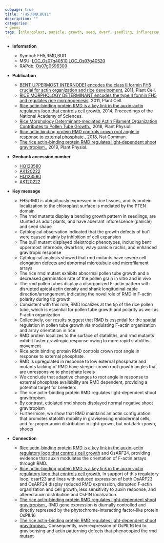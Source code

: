 ```yaml
---
subpage: true
title: "FH5,RMD,BUI1"
description: ""
categories:
- genes
tags: [chloroplast, panicle, growth, seed, dwarf, seedling, inflorescence, cell elongation, pollen, grain, gravitropic response, root, crown, crown root, phosphate, shoot gravitropism, shoot, auxin]
---
```


* **Information**  
    + Symbol: FH5,RMD,BUI1  
    + MSU: [LOC_Os07g40510](http://rice.plantbiology.msu.edu/cgi-bin/ORF_infopage.cgi?orf=LOC_Os07g40510),[LOC_Os07g40520](http://rice.plantbiology.msu.edu/cgi-bin/ORF_infopage.cgi?orf=LOC_Os07g40520)  
    + RAPdb: [Os07g0596300](http://rapdb.dna.affrc.go.jp/viewer/gbrowse_details/irgsp1?name=Os07g0596300)  

* **Publication**  
    + [BENT UPPERMOST INTERNODE1 encodes the class II formin FH5 crucial for actin organization and rice development](http://www.ncbi.nlm.nih.gov/pubmed?term=BENT+UPPERMOST+INTERNODE1+encodes+the+class+II+formin+FH5+crucial+for+actin+organization+and+rice+development%5BTitle%5D), 2011, Plant Cell.
    + [RICE MORPHOLOGY DETERMINANT encodes the type II formin FH5 and regulates rice morphogenesis](http://www.ncbi.nlm.nih.gov/pubmed?term=RICE+MORPHOLOGY+DETERMINANT+encodes+the+type+II+formin+FH5+and+regulates+rice+morphogenesis%5BTitle%5D), 2011, Plant Cell.
    + [Rice actin-binding protein RMD is a key link in the auxin-actin regulatory loop that controls cell growth](http://www.ncbi.nlm.nih.gov/pubmed?term=Rice+actin-binding+protein+RMD+is+a+key+link+in+the+auxin-actin+regulatory+loop+that+controls+cell+growth%5BTitle%5D), 2014, Proceedings of the National Academy of Sciences.
    + [Rice Morphology Determinant-mediated Actin Filament Organization Contributes to Pollen Tube Growth.](http://www.ncbi.nlm.nih.gov/pubmed?term=Rice+Morphology+Determinant-mediated+Actin+Filament+Organization+Contributes+to+Pollen+Tube+Growth.%5BTitle%5D), 2018, Plant Physiol.
    + [Rice actin binding protein RMD controls crown root angle in response to external phosphate.](http://www.ncbi.nlm.nih.gov/pubmed?term=Rice+actin+binding+protein+RMD+controls+crown+root+angle+in+response+to+external+phosphate.%5BTitle%5D), 2018, Nat Commun.
    + [The rice actin-binding protein RMD regulates light-dependent shoot gravitropism.](http://www.ncbi.nlm.nih.gov/pubmed?term=The+rice+actin-binding+protein+RMD+regulates+light-dependent+shoot+gravitropism.%5BTitle%5D), 2019, Plant Physiol.

* **Genbank accession number**  
    + [HQ123580](http://www.ncbi.nlm.nih.gov/nuccore/HQ123580)
    + [AK120222](http://www.ncbi.nlm.nih.gov/nuccore/AK120222)
    + [HQ123580](http://www.ncbi.nlm.nih.gov/nuccore/HQ123580)
    + [AK120222](http://www.ncbi.nlm.nih.gov/nuccore/AK120222)

* **Key message**  
    + FH5/RMD is ubiquitously expressed in rice tissues, and its protein localization to the chloroplast surface is mediated by the PTEN domain
    + The rmd mutants display a bending growth pattern in seedlings, are stunted as adult plants, and have aberrant inflorescence (panicle) and seed shape
    + Cytological observation indicated that the growth defects of bui1 were caused mainly by inhibition of cell expansion
    + The bui1 mutant displayed pleiotropic phenotypes, including bent uppermost internode, dwarfism, wavy panicle rachis, and enhanced gravitropic response
    + Cytological analysis showed that rmd mutants have severe cell elongation defects and abnormal microtubule and microfilament arrays
    + The rice rmd mutant exhibits abnormal pollen tube growth and a decreased germination rate of the pollen grain in vitro and in vivo
    + The rmd pollen tubes display a disorganized F-actin pattern with disrupted apical actin density and shank longitudinal cable direction/arrangement, indicating the novel role of RMD in F-actin polarity during tip growth
    + Consistent with this role, RMD localizes at the tip of the rice pollen tube, which is essential for pollen tube growth and polarity as well as F-actin organization
    + Collectively, our results suggest that RMD is essential for the spatial regulation in pollen tube growth via modulating F-actin organization and array orientation in rice
    + RMD protein localizes to the surface of statoliths, and rmd mutants exhibit faster gravitropic response owing to more rapid statoliths movement
    + Rice actin binding protein RMD controls crown root angle in response to external phosphate.
    + RMD is upregulated in response to low external phosphate and mutants lacking of RMD have steeper crown root growth angles that are unresponsive to phosphate levels
    + We conclude that adaptive changes to root angle in response to external phosphate availability are RMD dependent, providing a potential target for breeders
    + The rice actin-binding protein RMD regulates light-dependent shoot gravitropism.
    + By contrast, etiolated rmd shoots displayed normal negative shoot gravitropism
    + Furthermore, we show that RMD maintains an actin configuration that promotes statolith mobility in gravisensing endodermal cells, and for proper auxin distribution in light-grown, but not dark-grown, shoots

* **Connection**  
    + [Rice actin-binding protein RMD is a key link in the auxin-actin regulatory loop that controls cell growth](OsARF23) and OsARF24, providing evidence that auxin modulates the orientation of F-actin arrays through RMD.
    + [Rice actin-binding protein RMD is a key link in the auxin-actin regulatory loop that controls cell growth](http://www.ncbi.nlm.nih.gov/pubmed?term=Rice+actin-binding+protein+RMD+is+a+key+link+in+the+auxin-actin+regulatory+loop+that+controls+cell+growth%5BTitle%5D), In support of this regulatory loop, osarf23 and lines with reduced expression of both OsARF23 and OsARF24 display reduced RMD expression, disrupted F-actin organization and cell growth, less sensitivity to auxin response, and altered auxin distribution and OsPIN localization.
    + [The rice actin-binding protein RMD regulates light-dependent shoot gravitropism.](http://www.ncbi.nlm.nih.gov/pubmed?term=The+rice+actin-binding+protein+RMD+regulates+light-dependent+shoot+gravitropism.%5BTitle%5D),  RMD gene expression is diurnally controlled and directly repressed by the phytochrome-interacting factor-like protein OsPIL16
    + [The rice actin-binding protein RMD regulates light-dependent shoot gravitropism.](http://www.ncbi.nlm.nih.gov/pubmed?term=The+rice+actin-binding+protein+RMD+regulates+light-dependent+shoot+gravitropism.%5BTitle%5D),  Consequently, over-expression of OsPIL16 led to gravisensing and actin patterning defects that phenocopied the rmd mutant



